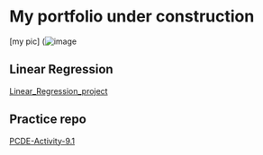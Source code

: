 # My portfolio under construction

[my pic] (![image](https://user-images.githubusercontent.com/101484998/158498167-31ef7dd9-26b0-4959-ab8f-ddacb639763d.png)

## Linear Regression

<a href="https://stmiantl.github.io/Linear_Regression_project/"> Linear_Regression_project </a>

## Practice repo
<a href="https://stmiantl.github.io/PCDE-Activity-9.1/"> PCDE-Activity-9.1 </a>
